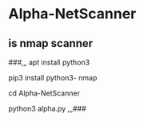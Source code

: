 # Alpha-NetScanner
## is nmap scanner

###‚‚‚ 
apt install python3

pip3 install python3- nmap

cd Alpha-NetScanner

python3 alpha.py ‚‚‚###
